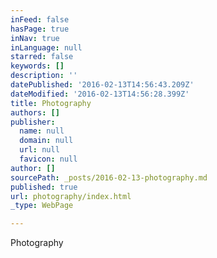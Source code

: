 ```yaml
---
inFeed: false
hasPage: true
inNav: true
inLanguage: null
starred: false
keywords: []
description: ''
datePublished: '2016-02-13T14:56:43.209Z'
dateModified: '2016-02-13T14:56:28.399Z'
title: Photography
authors: []
publisher:
  name: null
  domain: null
  url: null
  favicon: null
author: []
sourcePath: _posts/2016-02-13-photography.md
published: true
url: photography/index.html
_type: WebPage

---
```

Photography